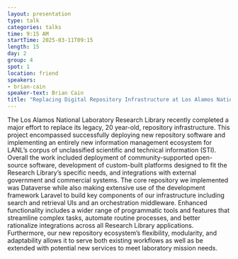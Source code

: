 ```yaml
---
layout: presentation
type: talk
categories: talks
time: 9:15 AM
startTime: 2025-03-11T09:15 
length: 15
day: 2
group: 4
spot: 1
location: friend
speakers:
- brian-cain
speaker-text: Brian Cain
title: "Replacing Digital Repository Infrastructure at Los Alamos National Laboratory"
---
```

The Los Alamos National Laboratory Research Library recently completed a major effort to replace its legacy, 20 year-old, repository infrastructure. This project encompassed successfully deploying new repository software and implementing an entirely new information management ecosystem for LANL’s corpus of unclassified scientific and technical information (STI). Overall the work included deployment of community-supported open-source software, development of custom-built platforms designed to fit the Research Library’s specific needs, and integrations with external government and commercial systems. The core repository we implemented was Dataverse while also making extensive use of the development framework Laravel to build key components of our infrastructure including search and retrieval UIs and an orchestration middleware. Enhanced functionality includes a wider range of programmatic tools and features that streamline complex tasks, automate routine processes, and better rationalize integrations across all Research Library applications. Furthermore, our new repository ecosystem’s flexibility, modularity, and adaptability allows it to serve both existing workflows as well as be extended with potential new services to meet laboratory mission needs. 
